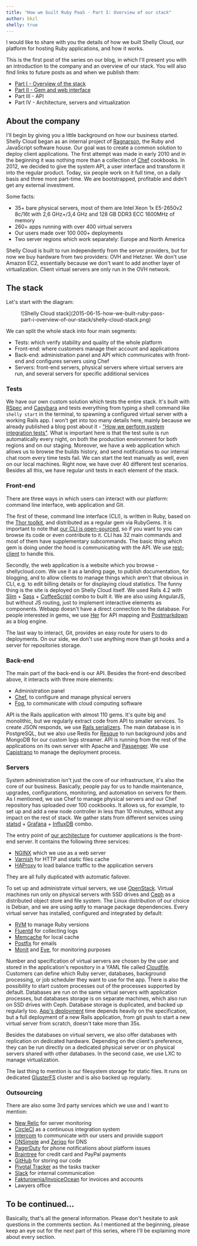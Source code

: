 ```yaml
---
title: "How we built Ruby PaaS - Part I: Overview of our stack"
author: bkzl
shelly: true
---
```


I would like to share with you the details of how we built Shelly Cloud, our platform for hosting Ruby applications, and how it works.

This is the first post of the series on our blog, in which I'll present you with an introduction to the company and an overview of our stack. You will also find links to future posts as and when we publish them:

* [Part I - Overview of the stack][part1]
* [Part II - Gem and web interface][part2]
* Part III - API
* Part IV - Architecture, servers and virtualization

## About the company

I'll begin by giving you a little background on how our business started. Shelly Cloud began as an internal project of [Ragnarson][ragnarson], the Ruby and JavaScript software house. Our goal was to create a common solution to deploy client applications. The first attempt was made in early 2010 and in the beginning it was nothing more than a collection of [Chef][chef] cookbooks. In 2012, we decided to give the system API, a user interface and transform it into the regular product. Today, six people work on it full time, on a daily basis and three more part-time. We are bootstrapped, profitable and didn't get any external investment.

Some facts:

* 35+ bare physical servers, most of them are Intel Xeon 1x E5-2650v2 8c/16t with 2,6 GHz+/3,4 GHz and 128 GB DDR3 ECC 1600MHz of memory
* 260+ apps running with over 400 virtual servers
* Our users made over 100 000+ deployments
* Two server regions which work separately: Europe and North America

Shelly Cloud is built to run independently from the server providers, but for now we buy hardware from two providers: OVH and Hetzner. We don't use Amazon EC2, essentially because we don't want to add another layer of virtualization. Client virtual servers are only run in the OVH network.

## The stack

Let's start with the diagram:

<figure>
  ![Shelly Cloud stack](2015-06-15-how-we-built-ruby-pass-part-i-overview-of-our-stack/shelly-cloud-stack.png)
</figure>

We can split the whole stack into four main segments:

* Tests: which verify stability and quality of the whole platform
* Front-end: where customers manage their account and applications
* Back-end: administration panel and API which communicates with front-end and configures servers using Chef
* Servers: front-end servers, physical servers where virtual servers are run, and several servers for specific additional services

### Tests

We have our own custom solution which tests the entire stack. It's built with [RSpec][rspec] and [Capybara][capybara] and tests everything from typing a shell command like `shelly start` in the terminal, to spawning a configured virtual server with a working Rails app. I won't get into too many details here, mainly because we already published a blog post about it - ["How we perform system integration tests"][winnie-test]. What is important here is that the test suite is run automatically every night, on both the production environment for both regions and on our staging. Moreover, we have a web application which allows us to browse the builds history, and send notifications to our internal chat room every time tests fail. We can start the test manually as well, even on our local machines. Right now, we have over 40 different test scenarios. Besides all this, we have regular unit tests in each element of the stack.

### Front-end

There are three ways in which users can interact with our platform: command line interface, web application and Git.

The first of these, command line interface (CLI), is written in Ruby, based on the [Thor toolkit][thor], and distributed as a regular gem via RubyGems. It is important to note that [our CLI is open-sourced][shelly-gem], so if you want to you can browse its code or even contribute to it. CLI has 32 main commands and most of them have supplementary subcommands. The basic thing which gem is doing under the hood is communicating with the API. We use [rest-client][rest-client] to handle this.

Secondly, the web application is a website which you browse - shellycloud.com. We use it as a landing page, to publish documentation, for blogging, and to allow clients to manage things which aren't that obvious in CLI, e.g. to edit billing details or for displaying cloud statistics. The funny thing is the site is deployed on Shelly Cloud itself. We used Rails 4.2 with [Slim][slim] + [Sass][sass] + [CoffeeScript][coffeescript] combo to built it. We are also using AngularJS, but without JS routing, just to implement interactive elements as components. Webapp doesn't have a direct connection to the database. For people interested in gems, we use [Her][her] for API mapping and [Postmarkdown][postmarkdown] as a blog engine.

The last way to interact, Git, provides an easy route for users to do deployments. On our side, we don't use anything more than git hooks and a server for repositories storage.

### Back-end

The main part of the back-end is our API. Besides the front-end described above, it interacts with three more elements:

* Administration panel
* [Chef][chef], to configure and manage physical servers
* [Fog][fog], to communicate with cloud computing software

API is the Rails application with almost 110 gems. It's quite big and monolithic, but we regularly extract code from API to smaller services. To create JSON responds, we use [Rails serializers][rails-serializers]. The main database is in PostgreSQL, but we also use Redis for [Resque][resque] to run background jobs and MongoDB for our custom logs streamer. API is running from the rest of the applications on its own server with Apache and [Passenger][passenger]. We use [Capistrano][capistrano] to manage the deployment process.

### Servers

System administration isn't just the core of our infrastructure, it's also the core of our business. Basically, people pay for us to handle maintenance, upgrades, configurations, monitoring, and automation on servers for them. As I mentioned, we use Chef to manage physical servers and our Chef repository has uploaded over 100 cookbooks. It allows us, for example, to set up and add a new node controller in less than 10 minutes, without any impact on the rest of stack. We gather stats from different services using [statsd][statsd] + [Grafana][grafana] + [InfluxDB][influxdb] combo.

The entry point of [our architecture][architecture] for customer applications is the front-end server. It contains the following three services:

* [NGINX][nginx] which we use as a web server
* [Varnish][varnish] for HTTP and static files cache
* [HAProxy][haproxy] to load balance traffic to the application servers

They are all fully duplicated with automatic failover.

To set up and administrate virtual servers, we use [OpenStack][openstack]. Virtual machines run only on physical servers with SSD drives and [Ceph][ceph] as a distributed object store and file system. The Linux distribution of our choice is Debian, and we are using aptly to manage package dependencies. Every virtual server has installed, configured and integrated by default:

* [RVM][rvm] to manage Ruby versions
* [Fluentd][fluentd] for collecting logs
* [Memcache][memcache] for local cache
* [Postfix][postfix] for emails
* [Monit][monit] and [Eye][eye], for monitoring purposes

Number and specification of virtual servers are chosen by the user and stored in the application's repository in a YAML file called [Cloudfile][cloudfile]. Customers can define which Ruby server, databases, background processing, or job scheduler they want to use for the app. There is also the possibility to start custom processes out of the processes supported by default. Databases are run on the same virtual servers with application processes, but databases storage is on separate machines, which also run on SSD drives with Ceph. Database storage is duplicated, and backed up regularly too. [App's deployment][deployment] time depends heavily on the specification, but a full deployment of a new Rails application, from git push to start a new virtual server from scratch, doesn't take more than 35s.

Besides the databases on virtual servers, we also offer databases with replication on dedicated hardware. Depending on the client's preference, they can be run directly on a dedicated physical server or on physical servers shared with other databases. In the second case, we use LXC to manage virtualization.

The last thing to mention is our filesystem storage for static files. It runs on dedicated [GlusterFS][glusterfs] cluster and is also backed up regularly.

### Outsourcing

There are also some 3rd party services which we use and I want to mention:

* [New Relic][newrelic] for server monitoring
* [CircleCI][circleci] as a continuous integration system
* [Intercom][intercom] to communicate with our users and provide support
* [DNSimple][dnsimple] and [Zerigo][zerigo] for DNS
* [PagerDuty][pagerduty] for phone notifications about platform issues
* [Braintree][braintree] for credit card and PayPal payments
* [GitHub][github] for storing our code
* [Pivotal Tracker][pivotaltracker] as the tasks tracker
* [Slack][slack] for internal communication
* [Fakturownia/InvoiceOcean][fakturownia] for invoices and accounts
* Lawyers office

## To be continued...

Basically, that's all the general information. Please don't hesitate to ask questions in the comments section. As I mentioned at the beginning, please keep an eye out for the next part of this series, where I'll be explaining more about every section.

[ragnarson]: http://ragnarson.com
[part1]: https://blog.ragnarson.com/2015/06/15/how-we-built-ruby-pass-part-i-overview-of-our-stack
[part2]: https://blog.ragnarson.com/2015/09/18/how-we-built-ruby-pass-part-ii-gem-and-web-interface
[winnie-test]: https://shellycloud.com/blog/blog/2015/04/how-do-we-perform-system-integration-tests
[shelly-gem]: https://github.com/shellycloud/shelly/
[rails-serializers]: https://github.com/rails-api/active_model_serializers
[architecture]: https://shellycloud.com/documentation/architecture
[cloudfile]: https://shellycloud.com/documentation/cloudfile
[deployment]: https://shellycloud.com/documentation/deployment_process
[thor]: http://whatisthor.com
[chef]: https://www.chef.io
[fog]: http://fog.io
[nginx]: http://nginx.org
[varnish]: https://www.varnish-cache.org
[haproxy]: http://www.haproxy.org
[openstack]: https://www.openstack.org
[ceph]: http://ceph.com
[glusterfs]: http://www.gluster.org
[rvm]: https://rvm.io
[fluentd]: http://www.fluentd.org
[memcache]: http://memcached.org
[postfix]: http://www.postfix.org
[monit]: https://mmonit.com/monit/
[eye]: https://github.com/kostya/eye
[newrelic]: http://newrelic.com
[circleci]: https://circleci.com
[intercom]: https://www.intercom.io
[dnsimple]: https://dnsimple.com
[zerigo]: https://www.zerigo.com/managed-dns
[pagerduty]: https://www.pagerduty.com
[braintree]: https://www.braintreepayments.com
[github]: https://github.com
[pivotaltracker]: https://www.pivotaltracker.com
[slack]: https://slack.com
[fakturownia]: http://invoiceocean.com
[rspec]: http://rspec.info
[capybara]: http://jnicklas.github.io/capybara
[rest-client]: https://github.com/rest-client/rest-client
[slim]: http://slim-lang.com
[sass]: http://sass-lang.com
[coffeescript]: http://coffeescript.org
[her]: http://www.her-rb.org
[postmarkdown]: https://github.com/ennova/postmarkdown
[resque]: https://github.com/resque/resque
[passenger]: https://www.phusionpassenger.com
[capistrano]: http://capistranorb.com
[statsd]: https://github.com/etsy/statsd
[grafana]: http://grafana.org
[influxdb]: http://influxdb.com
